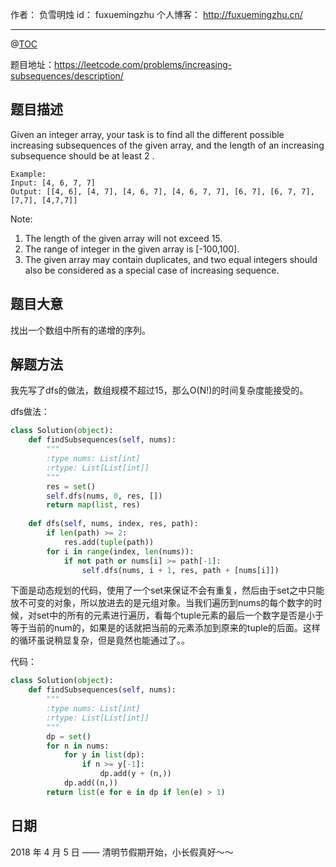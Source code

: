 
作者： 负雪明烛
id：	fuxuemingzhu
个人博客：	http://fuxuemingzhu.cn/

---
@[TOC](目录)

题目地址：https://leetcode.com/problems/increasing-subsequences/description/

## 题目描述

Given an integer array, your task is to find all the different possible increasing subsequences of the given array, and the length of an increasing subsequence should be at least 2 .

    Example:
    Input: [4, 6, 7, 7]
    Output: [[4, 6], [4, 7], [4, 6, 7], [4, 6, 7, 7], [6, 7], [6, 7, 7], [7,7], [4,7,7]]

Note:

1. The length of the given array will not exceed 15.
1. The range of integer in the given array is [-100,100].
1. The given array may contain duplicates, and two equal integers should also be considered as a special case of increasing sequence.


## 题目大意

找出一个数组中所有的递增的序列。

## 解题方法

我先写了dfs的做法，数组规模不超过15，那么O(N!)的时间复杂度能接受的。

dfs做法：

```python
class Solution(object):
    def findSubsequences(self, nums):
        """
        :type nums: List[int]
        :rtype: List[List[int]]
        """
        res = set()
        self.dfs(nums, 0, res, [])
        return map(list, res)
    
    def dfs(self, nums, index, res, path):
        if len(path) >= 2:
            res.add(tuple(path))
        for i in range(index, len(nums)):
            if not path or nums[i] >= path[-1]:
                self.dfs(nums, i + 1, res, path + [nums[i]])
```

下面是动态规划的代码，使用了一个set来保证不会有重复，然后由于set之中只能放不可变的对象，所以放进去的是元组对象。当我们遍历到nums的每个数字的时候，对set中的所有的元素进行遍历，看每个tuple元素的最后一个数字是否是小于等于当前的num的，如果是的话就把当前的元素添加到原来的tuple的后面。这样的循环虽说稍显复杂，但是竟然也能通过了。。

代码：

```python
class Solution(object):
    def findSubsequences(self, nums):
        """
        :type nums: List[int]
        :rtype: List[List[int]]
        """
        dp = set()
        for n in nums:
            for y in list(dp):
                if n >= y[-1]:
                    dp.add(y + (n,))
            dp.add((n,))
        return list(e for e in dp if len(e) > 1)
```

## 日期

2018 年 4 月 5 日 —— 清明节假期开始，小长假真好～～


  [1]: https://blog.csdn.net/fuxuemingzhu/article/details/79821305
